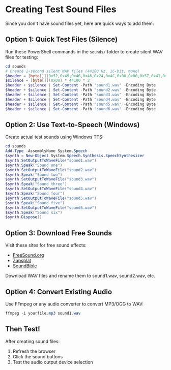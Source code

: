# Creating Test Sound Files

Since you don't have sound files yet, here are quick ways to add them:

## Option 1: Quick Test Files (Silence)

Run these PowerShell commands in the `sounds/` folder to create silent WAV files for testing:

```powershell
cd sounds
# Create 1-second silent WAV files (44100 Hz, 16-bit, mono)
$header = [byte[]](0x52,0x49,0x46,0x46,0x24,0xAC,0x00,0x00,0x57,0x41,0x56,0x45,0x66,0x6D,0x74,0x20,0x10,0x00,0x00,0x00,0x01,0x00,0x01,0x00,0x44,0xAC,0x00,0x00,0x88,0x58,0x01,0x00,0x02,0x00,0x10,0x00,0x64,0x61,0x74,0x61,0x00,0xAC,0x00,0x00)
$silence = [byte[]](0x00) * 44100 * 2
$header + $silence | Set-Content -Path "sound1.wav" -Encoding Byte
$header + $silence | Set-Content -Path "sound2.wav" -Encoding Byte
$header + $silence | Set-Content -Path "sound3.wav" -Encoding Byte
$header + $silence | Set-Content -Path "sound4.wav" -Encoding Byte
$header + $silence | Set-Content -Path "sound5.wav" -Encoding Byte
$header + $silence | Set-Content -Path "sound6.wav" -Encoding Byte
```

## Option 2: Use Text-to-Speech (Windows)

Create actual test sounds using Windows TTS:

```powershell
cd sounds
Add-Type -AssemblyName System.Speech
$synth = New-Object System.Speech.Synthesis.SpeechSynthesizer
$synth.SetOutputToWaveFile("sound1.wav")
$synth.Speak("Sound one")
$synth.SetOutputToWaveFile("sound2.wav")
$synth.Speak("Sound two")
$synth.SetOutputToWaveFile("sound3.wav")
$synth.Speak("Sound three")
$synth.SetOutputToWaveFile("sound4.wav")
$synth.Speak("Sound four")
$synth.SetOutputToWaveFile("sound5.wav")
$synth.Speak("Sound five")
$synth.SetOutputToWaveFile("sound6.wav")
$synth.Speak("Sound six")
$synth.Dispose()
```

## Option 3: Download Free Sounds

Visit these sites for free sound effects:
- [FreeSound.org](https://freesound.org/)
- [Zapsplat](https://www.zapsplat.com/)
- [SoundBible](https://soundbible.com/)

Download WAV files and rename them to sound1.wav, sound2.wav, etc.

## Option 4: Convert Existing Audio

Use FFmpeg or any audio converter to convert MP3/OGG to WAV:

```powershell
ffmpeg -i yourfile.mp3 sound1.wav
```

## Then Test!

After creating sound files:
1. Refresh the browser
2. Click the sound buttons
3. Test the audio output device selection

